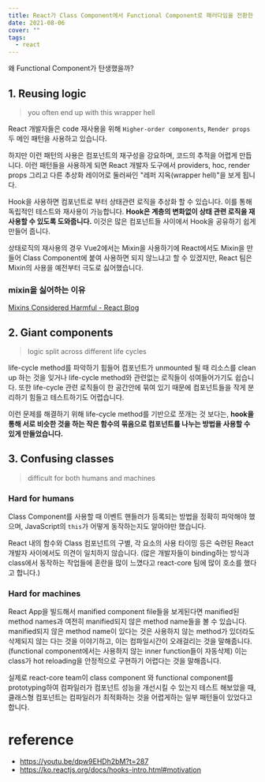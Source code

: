 ```yaml
---
title: React가 Class Component에서 Functional Component로 패러다임을 전환한 이유
date: 2021-08-06
cover: ""
tags:
  - react
---
```


왜 Functional Component가 탄생했을까?

<!--truncate-->

## 1. Reusing logic

> you often end up with this wrapper hell

React 개발자들은 code 재사용을 위해 `Higher-order components`, `Render props` 두 메인 패턴을 사용하고 있습니다.

하지만 이런 패턴의 사용은 컴포넌트의 재구성을 강요하며, 코드의 추적을 어렵게 만듭니다. 이런 패턴들을 사용하게 되면 React 개발자 도구에서 providers, hoc, render props 그리고 다른 추상화 레이어로 둘러싸인 "레퍼 지옥(wrapper hell)"을 보게 됩니다.

Hook을 사용하면 컴포넌트로 부터 상태관련 로직을 추상화 할 수 있습니다. 이를 통해 독립적인 테스트와 재사용이 가능합니다. **Hook은 계층의 변화없이 상태 관련 로직을 재사용할 수 있도록 도와줍니다.** 이것은 많은 컴포넌트들 사이에서 Hook을 공유하기 쉽게 만들어 줍니다.

상태로직의 재사용의 경우 Vue2에서는 Mixin을 사용하기에 React에서도 Mixin을 만들어 Class Component에 붙여 사용하면 되지 않느냐고 할 수 있겠지만, React 팀은 Mixin의 사용을 예전부터 극도로 싫어했습니다.

### mixin을 싫어하는 이유

[Mixins Considered Harmful - React Blog](https://ko.reactjs.org/blog/2016/07/13/mixins-considered-harmful.html)

## 2. Giant components

> logic split across different life cycles

life-cycle method를 파악하기 힘들어 컴포넌트가 unmounted 될 때 리소스를 clean up 하는 것을 잊거나 life-cycle method와 관련없는 로직들이 섞여들어가기도 쉽습니다.
또한 life-cycle 관련 로직들이 한 공간안에 묶여 있기 때문에 컴포넌트들을 작게 분리하기 힘들고 테스트하기도 어렵습니다.

이런 문제를 해결하기 위해 life-cycle method를 기반으로 쪼개는 것 보다는, **hook을 통해 서로 비슷한 것을 하는 작은 함수의 묶음으로 컴포넌트를 나누는 방법을 사용할 수 있게 만들었습니다.**

## 3. Confusing classes

> difficult for both humans and machines

### Hard for humans

Class Component를 사용할 때 이벤트 핸들러가 등록되는 방법을 정확히 파악해야 했으며, JavaScript의 `this`가 어떻게 동작하는지도 알아야만 했습니다.

React 내의 함수와 Class 컴포넌트의 구별, 각 요소의 사용 타이밍 등은 숙련된 React 개발자 사이에서도 의견이 일치하지 않습니다. (많은 개발자들이 binding하는 방식과 class에서 동작하는 작업들에 혼란을 많이 느꼈다고 react-core 팀에 많이 호소를 했다고 합니다.)

### Hard for machines

React App을 빌드해서 manified component file들을 보게된다면 manified된 method names과 여전히 manified되지 않은 method name들을 볼 수 있습니다. manified되지 않은 method name이 있다는 것은 사용하지 않는 method가 있더라도 삭제되지 않는 다는 것을 이야기하고, 이는 컴파일시간이 오래걸리는 것을 말해줍니다.(functional component에서는 사용하지 않는 inner function들이 자동삭제) 이는 class가 hot reloading을 안정적으로 구현하기 어렵다는 것을 말해줍니다.

실제로 react-core team이 class component 와 functional component를 prototyping하여 컴파일러가 컴포넌트 성능을 개선시킬 수 있는지 테스트 해보았을 때, 클래스형 컴포넌트는 컴파일러가 최적화하는 것을 어렵게하는 일부 패턴들이 있었다고 합니다.

# reference

- https://youtu.be/dpw9EHDh2bM?t=287
- https://ko.reactjs.org/docs/hooks-intro.html#motivation
